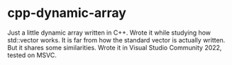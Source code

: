 # cpp-dynamic-array

Just a little dynamic array written in C++. Wrote it while studying how std::vector works. It is far from how the standard vector is actually written.
But it shares some similarities.
Wrote it in Visual Studio Community 2022, tested on MSVC.

